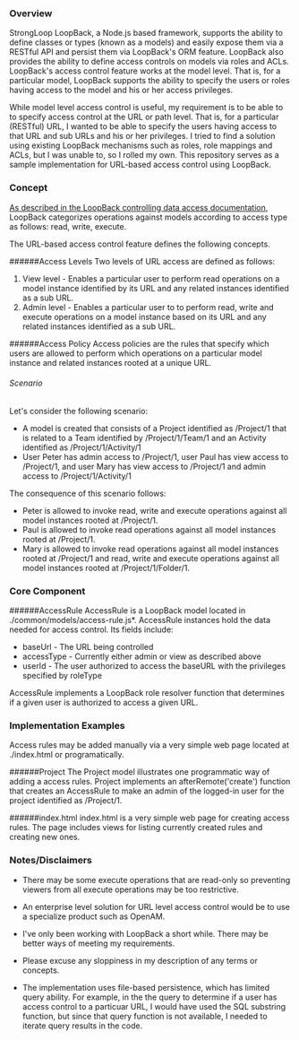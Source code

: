 ### Overview
StrongLoop LoopBack, a Node.js based framework, supports the ability
to define classes or types (known as a models) and easily expose them
via a RESTful API and persist them via LoopBack's ORM feature.  LoopBack also 
provides the ability to define access controls on models
via roles and ACLs.  LoopBack's access control feature works at the model level.
That is, for a particular model, LoopBack supports the ability
to specify the users or roles having access to the model
and his or her access privileges.   

While model level access control is useful, my requirement
is to be able to to specify access control at the URL or path level.  That is,
for a particular (RESTful) URL, I wanted to be able to specify the users
having access to that URL and sub URLs and his or her privileges.  I tried to find
a solution using existing LoopBack mechanisms such as roles, role mappings and ACLs,
but I was unable to, so I rolled my own.
This repository serves as a sample implementation for URL-based
access control using LoopBack.  

### Concept
[As described in the LoopBack controlling data access documentation](http://docs.strongloop.com/display/public/LB/Controlling+data+access),
LoopBack categorizes operations against models according to 
access type as follows: read, write, execute. 

The URL-based access control feature defines the following concepts.

######Access Levels
Two levels of URL access are defined as follows:

1. View level - Enables a particular user to perform read operations on a model
instance identified by its URL and any related instances identified as a sub URL.
2. Admin level - Enables a particular user to to perform read, write and execute operations
on a model instance based on its URL and any related instances identified as a sub URL.

######Access Policy
Access policies are the rules that specify which users are allowed to
perform which operations on a particular model instance and related instances rooted
at a unique URL.


###### Scenario
Let's consider the following scenario:
* A model is created that consists of a Project identified as /Project/1 that is related to a Team identified by /Project/1/Team/1 and an Activity identified as /Project/1/Activity/1
* User Peter has admin access to /Project/1, user Paul has view access to /Project/1, and user Mary has view access to /Project/1 and admin access to /Project/1/Activity/1
 
The consequence of this scenario follows:

* Peter is allowed to invoke read, write and execute operations against all model instances rooted at /Project/1.  
* Paul is allowed to invoke read operations against all model instances rooted at /Project/1. 
* Mary is allowed to invoke read operations against all model instances rooted at /Project/1 and read, write and execute operations against all model instances rooted at /Project/1/Folder/1.

### Core Component
######AccessRule
AccessRule is a LoopBack model located in ./common/models/access-rule.js*. AccessRule instances hold the data needed for access control.  Its fields include:
* baseUrl - The URL being controlled
* accessType - Currently either admin or view as described above
* userId - The user authorized to access the baseURL with the privileges specified by roleType
 
AccessRule implements a LoopBack role resolver function that determines if a given user is authorized to access a given URL.  

### Implementation Examples
Access rules may be added manually via a very simple web page located at ./index.html or programatically. 

######Project
The Project model illustrates one programmatic way of adding a access rules. Project implements an afterRemote('create') function that creates an AccessRule to make an admin of the logged-in user for the project identified as /Project/1.

######index.html
index.html is a very simple web page for creating access rules.  The page includes views for listing currently created rules and creating new ones.

### Notes/Disclaimers
* There may be some execute operations that are read-only so preventing viewers from all execute operations may be too restrictive.

* An enterprise level solution for URL level access control
would be to use a specialize product such as OpenAM.

* I've only been working with LoopBack a short while. There may
be better ways of meeting my requirements.

* Please excuse any sloppiness in my description of any terms 
or concepts. 

* The implementation uses file-based persistence, which has limited query ability.  For example, in the the query to determine if a user has access control to a particuar URL, I would have used the SQL substring function, but since that query function is not available, I needed to iterate query results in the code.

